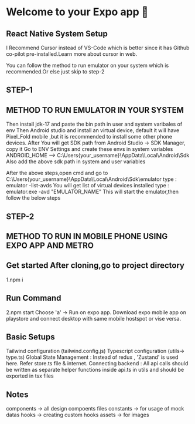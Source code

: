 # Welcome to your Expo app 👋

## React Native System Setup

I Recommend Cursor instead of VS-Code which is better since it has Github co-pilot pre-installed.Learn more about cursor in web.

You can follow the method to run emulator on your system which is recommended.Or else just skip to step-2

## STEP-1

## METHOD TO RUN EMULATOR IN YOUR SYSTEM

Then install jdk-17 and paste the bin path in user and system varibales of env
Then Android studio and install an virtual device, default it will have Pixel_Fold mobile ,but it is recommended to install some other phone devices.
After You will get SDK path from Android Studio -> SDK Manager, copy it
Go to ENV Settings and create these envs in system variables
ANDROID_HOME -->  C:\Users\{your_username}\AppData\Local\Android\Sdk
Also add the above sdk path in system and user variables

After the above steps,open cmd and go to C:\Users\{your_username}\AppData\Local\Android\Sdk\emulator
type : emulator -list-avds
You will get list of virtual devices installed
type : emulator.exe -avd "EMULATOR_NAME"
This will start the emulator,then follow the below steps

## STEP-2

## METHOD TO RUN IN MOBILE PHONE USING EXPO APP AND METRO

## Get started After cloning,go to project directory

1.npm i

## Run Command

2.npm start
Choose 'a' -> Run on expo app. Download expo mobile app on playstore and connect desktop with same mobile hostspot or vise versa.

## Basic Setups

Tailwind configuration (tailwind.config.js)
Typescript configuration (utils-> type.ts)
Global State Management : Instead of redux , 'Zustand' is used here. Refer store.ts file & internet.
Connecting backend : All api calls should be written as separate helper functions inside api.ts in utils and should be exported in tsx files

## Notes

components -> all design compoents files
constants -> for usage of mock datas
hooks -> creating custom hooks
assets -> for images
